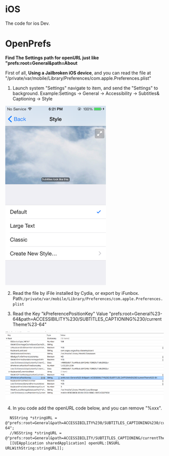 # iOS
The code for ios Dev.


# OpenPrefs
**Find The Settings path for openURL just like "prefs:root=General&path=About**

First of all, **Using a Jailbroken iOS device**, and you can read the file at "/private/var/mobile/Library/Preferences/com.apple.Preferences.plist"

 1. Launch system "Settings" navigate to item, and send the "Settings" to background.
 Example:Settings -> General -> Accessibility -> Subtitles& Captioning -> Style
 
![iOS](OpenPrefs/ScreenShotOfStyle.PNG)
 
 2. Read the file by iFile installed by Cydia, or export by iFunbox.
 Path:`/private/var/mobile/Library/Preferences/com.apple.Preferences.plist`
 
 3. Read the 
 Key "kPreferencePositionKey"
 Value "prefs:root=General%23-64&path=ACCESSIBILITY%230/SUBTITLES_CAPTIONING%230/currentTheme%23-64"
  
![iOS](OpenPrefs/kPreferencePositionKey.png)

 4. In you code add the openURL code below, and you can remove "%xxx".
 ```objc
   NSString *stringURL = @"prefs:root=General&path=ACCESSIBILITY%230/SUBTITLES_CAPTIONING%230/currentTheme%23-64";
   //NSString *stringURL = @"prefs:root=General&path=ACCESSIBILITY/SUBTITLES_CAPTIONING/currentTheme";
   [[UIApplication sharedApplication] openURL:[NSURL URLWithString:stringURL]];
 ```
 
